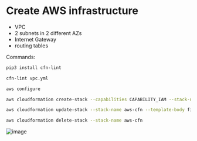 # Create AWS infrastructure

* VPC
* 2 subnets in 2 different AZs
* Internet Gateway
* routing tables

Commands:  

```bash
pip3 install cfn-lint
```

```bash
cfn-lint vpc.yml
```

```bash
aws configure
```

```bash
aws cloudformation create-stack --capabilities CAPABILITY_IAM --stack-name aws-cfn --template-body file://./vpc.yml
```

```bash
aws cloudformation update-stack --stack-name aws-cfn --template-body file://./vpc.yml
```

```bash
aws cloudformation delete-stack --stack-name aws-cfn
```


![image](![image](https://user-images.githubusercontent.com/66196388/183374536-9d1c61f2-f9ea-43f0-9304-00570cb4a144.png)
)
